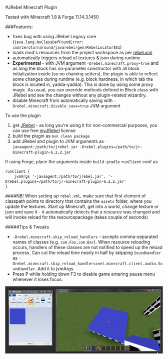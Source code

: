 #JRebel Minecraft Plugin

Tested with Minecraft 1.8 & Forge 11.14.3.1450

###Features:
* fixes bug with using JRebel Legacy core (`java.lang.NoClassDefFoundError: com/zeroturnaround/javarebel/gen/RebelLocator$$1`)
* loads mod's resources from the project workspace as per [rebel.xml](http://manuals.zeroturnaround.com/jrebel/standalone/config.html)
* automatically triggers reload of textures & json during runtime
* **Experimental** - with JVM argument `-Drebel.minecraft.proxy=true` and as long the block has no-parameter constructor with all block initialization inside (so no chaining setters), the plugin is able to reflect some changes during runtime (e.g. block hardness, in which tab the block is located in, yadda-yadda). This is done by using some proxy magic. As usual, you can override methods defined in Block class with JRebel and see the changes without any plugin-related wizardry.
* disable Minecraft from automatically saving with `-Drebel.minecraft.disable_save=true` JVM argument


To use the plugin

1. get [JRebel](https://zeroturnaround.com/software/jrebel/) - as long you're using it for non-commercial purposes, you can use free [myJRebel](https://my.jrebel.com/) license
2. build the plugin as `mvn clean package`
3. add JRebel and plugin to JVM arguments as `-javaagent:/path/to/jrebel.jar -Drebel.plugins=/path/to/jr-minecraft-plugin-6.2.2.jar`

If using Forge, place the arguments inside `build.gradle` `runClient` conf as
```
runClient {
    jvmArgs '-javaagent:/path/to/jrebel.jar', '-Drebel.plugins=/path/to/jr-minecraft-plugin-6.2.2.jar'
}
```
####NB!
When setting up `rebel.xml`, make sure that first element of classpath points to directory that contains the `assets` folder, where you update the textures.
Start up Minecraft, get into a world, change texture or json and save it - it automatically detects that a resource was changed and will invoke reload for the resourcepackage (takes couple of seconds)

#####Tips & Tweaks

* `-Drebel.minecraft.skip_reload_handlers` - accepts comma-separated names of classes (e.g. `com.Foo,com.Bar`). When resource reloading occurs, handlers of these classes are not notified to speed up the reload process. Can cut the reload time nearly in half by skipping `SoundHandler` as `-Drebel.minecraft.skip_reload_handlers=net.minecraft.client.audio.SoundHandler`. Add it to jvmArgs.
* Press P while holding down F3 to disable game entering pause menu whenever it loses focus.

![](https://raw.githubusercontent.com/henri5/jr-minecraft-plugin/master/plugin_in_action.gif)

